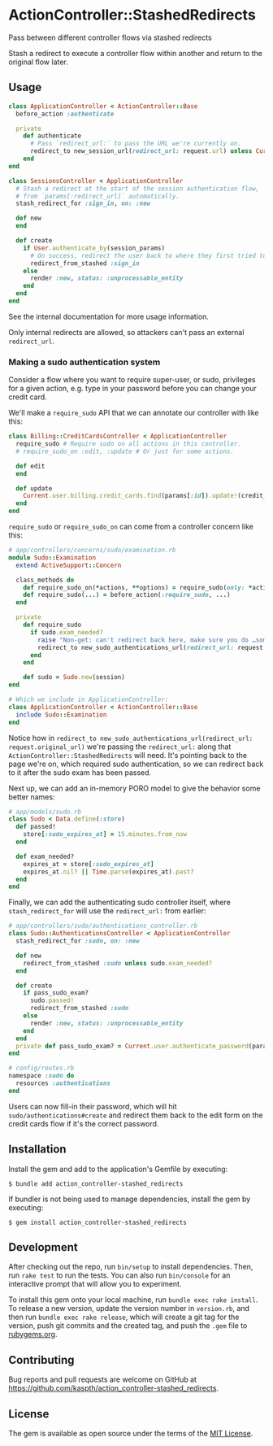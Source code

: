 # ActionController::StashedRedirects

Pass between different controller flows via stashed redirects

Stash a redirect to execute a controller flow within another and return to the original flow later.

## Usage

```ruby
class ApplicationController < ActionController::Base
  before_action :authenticate

  private
    def authenticate
      # Pass `redirect_url:` to pass the URL we're currently on.
      redirect_to new_session_url(redirect_url: request.url) unless Current.user
    end
end

class SessionsController < ApplicationController
  # Stash a redirect at the start of the session authentication flow,
  # from `params[:redirect_url]` automatically.
  stash_redirect_for :sign_in, on: :new

  def new
  end

  def create
    if User.authenticate_by(session_params)
      # On success, redirect the user back to where they first tried to access before being authenticated.
      redirect_from_stashed :sign_in
    else
      render :new, status: :unprocessable_entity
    end
  end
end
```

See the internal documentation for more usage information.

Only internal redirects are allowed, so attackers can't pass an external `redirect_url`.

### Making a sudo authentication system

Consider a flow where you want to require super-user, or sudo, privileges for a given action, e.g. type in your password before you can change your credit card.

We'll make a `require_sudo` API that we can annotate our controller with like this:

```ruby
class Billing::CreditCardsController < ApplicationController
  require_sudo # Require sudo on all actions in this controller.
  # require_sudo_on :edit, :update # Or just for some actions.

  def edit
  end

  def update
    Current.user.billing.credit_cards.find(params[:id]).update!(credit_card_params)
  end
end
```

`require_sudo` or `require_sudo_on` can come from a controller concern like this:

```ruby
# app/controllers/concerns/sudo/examination.rb
module Sudo::Examination
  extend ActiveSupport::Concern

  class_methods do
    def require_sudo_on(*actions, **options) = require_sudo(only: *actions, **options)
    def require_sudo(...) = before_action(:require_sudo, ...)
  end

  private
    def require_sudo
      if sudo.exam_needed?
        raise "Non-get: can't redirect back here, make sure you do …something with an interstitial page?" unless request.get?
        redirect_to new_sudo_authentications_url(redirect_url: request.url)
      end
    end

    def sudo = Sudo.new(session)
end

# Which we include in ApplicationController:
class ApplicationController < ActionController::Base
  include Sudo::Examination
end
```

Notice how in `redirect_to new_sudo_authentications_url(redirect_url: request.original_url)` we're passing the `redirect_url:` along that `ActionController::StashedRedirects` will need.
It's pointing back to the page we're on, which required sudo authentication, so we can redirect back to it after the sudo exam has been passed.

Next up, we can add an in-memory PORO model to give the behavior some better names:

```ruby
# app/models/sudo.rb
class Sudo < Data.define(:store)
  def passed!
    store[:sudo_expires_at] = 15.minutes.from_now
  end

  def exam_needed?
    expires_at = store[:sudo_expires_at]
    expires_at.nil? || Time.parse(expires_at).past?
  end
end
```

Finally, we can add the authenticating sudo controller itself, where `stash_redirect_for` will use the `redirect_url:` from earlier:

```ruby
# app/controllers/sudo/authentications_controller.rb
class Sudo::AuthenticationsController < ApplicationController
  stash_redirect_for :sudo, on: :new

  def new
    redirect_from_stashed :sudo unless sudo.exam_needed?
  end

  def create
    if pass_sudo_exam?
      sudo.passed!
      redirect_from_stashed :sudo
    else
      render :new, status: :unprocessable_entity
    end
  end
  private def pass_sudo_exam? = Current.user.authenticate_password(params[:password])
end

# config/routes.rb
namespace :sudo do
  resources :authentications
end
```

Users can now fill-in their password, which will hit `sudo/authentications#create` and redirect them back to the edit form on the
credit cards flow if it's the correct password.

## Installation

Install the gem and add to the application's Gemfile by executing:

    $ bundle add action_controller-stashed_redirects

If bundler is not being used to manage dependencies, install the gem by executing:

    $ gem install action_controller-stashed_redirects

## Development

After checking out the repo, run `bin/setup` to install dependencies. Then, run `rake test` to run the tests. You can also run `bin/console` for an interactive prompt that will allow you to experiment.

To install this gem onto your local machine, run `bundle exec rake install`. To release a new version, update the version number in `version.rb`, and then run `bundle exec rake release`, which will create a git tag for the version, push git commits and the created tag, and push the `.gem` file to [rubygems.org](https://rubygems.org).

## Contributing

Bug reports and pull requests are welcome on GitHub at https://github.com/kaspth/action_controller-stashed_redirects.

## License

The gem is available as open source under the terms of the [MIT License](https://opensource.org/licenses/MIT).
